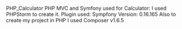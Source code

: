 PHP_Calculator
PHP MVC and Symfony used for Calculator: 
I used PHPStorm to create it. Plugin used: Sympfony Version: 0.16.165 Also to create my project in PHP I used Composer v1.6.5
